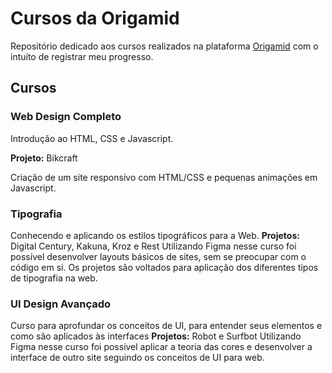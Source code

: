 # Cursos da Origamid
Repositório dedicado aos cursos realizados na plataforma [Origamid](https://www.origamid.com/) com o intuíto de registrar meu progresso.

## Cursos

### Web Design Completo
Introdução ao HTML, CSS e Javascript.

**Projeto:** Bikcraft

Criação de um site responsivo com HTML/CSS e pequenas animações em Javascript.

### Tipografia
Conhecendo e aplicando os estilos tipográficos para a Web.
**Projetos:** Digital Century, Kakuna, Kroz e Rest
Utilizando Figma nesse curso foi possível desenvolver layouts básicos de sites, sem se preocupar com o código em si. Os projetos são voltados para aplicação dos diferentes tipos de tipografia na web.

### UI Design Avançado
Curso para aprofundar os conceitos de UI, para entender seus elementos e como são aplicados às interfaces
**Projetos:** Robot e Surfbot
Utilizando Figma nesse curso foi possível aplicar a teoria das cores e desenvolver a interface de outro site seguindo os conceitos de UI para web.

